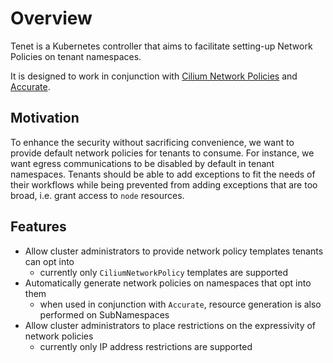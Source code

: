 # Overview
Tenet is a Kubernetes controller that aims to facilitate setting-up Network Policies on tenant namespaces.

It is designed to work in conjunction with [Cilium Network Policies](https://docs.cilium.io/en/stable/policy/) and [Accurate](https://cybozu-go.github.io/accurate/).

## Motivation
To enhance the security without sacrificing convenience, we want to provide default network policies for tenants to consume. For instance, we want egress communications to be disabled by default in tenant namespaces. Tenants should be able to add exceptions to fit the needs of their workflows while being prevented from adding exceptions that are too broad, i.e. grant access to `node` resources.

## Features
- Allow cluster administrators to provide network policy templates tenants can opt into
  - currently only `CiliumNetworkPolicy` templates are supported
- Automatically generate network policies on namespaces that opt into them
  - when used in conjunction with `Accurate`, resource generation is also performed on SubNamespaces
- Allow cluster administrators to place restrictions on the expressivity of network policies
  - currently only IP address restrictions are supported

